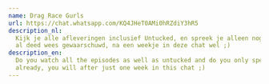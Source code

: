 ```yaml
---
name: Drag Race Gurls
url: https://chat.whatsapp.com/KQ4JHeT0AMi0hRZdiY3hR5
description_nl:
  Kijk je alle afleveringen inclusief Untucked, en spreek je alleen nog maar in Drag Race quotes? Als je dat niet
  al deed wees gewaarschuwd, na een weekje in deze chat wel ;)
description_en:
  Do you watch all the episodes as well as untucked and do you only speak in Drag Race quotes? If you don't
  already, you will after just one week in this chat ;)
---
```


